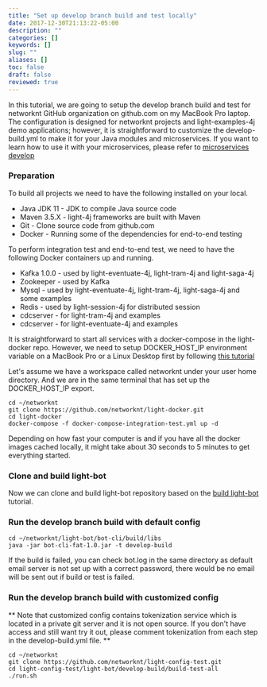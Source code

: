 ```yaml
---
title: "Set up develop branch build and test locally"
date: 2017-12-30T21:13:22-05:00
description: ""
categories: []
keywords: []
slug: ""
aliases: []
toc: false
draft: false
reviewed: true
---
```


In this tutorial, we are going to setup the develop branch build and test for networknt GitHub organization on github.com on my MacBook Pro laptop. The configuration is designed for networknt projects and light-examples-4j demo applications; however, it is straightforward to customize the develop-build.yml to make it for your Java modules and microservices. If you want to learn how to use it with your microservices, please refer to [microservices develop][]


### Preparation

To build all projects we need to have the following installed on your local.

* Java JDK 11 - JDK to compile Java source code
* Maven 3.5.X - light-4j frameworks are built with Maven
* Git - Clone source code from github.com
* Docker - Running some of the dependencies for end-to-end testing

To perform integration test and end-to-end test, we need to have the following Docker containers up and running. 

* Kafka 1.0.0 - used by light-eventuate-4j, light-tram-4j and light-saga-4j
* Zookeeper - used by Kafka
* Mysql - used by light-eventuate-4j, light-tram-4j, light-saga-4j and some examples
* Redis - used by light-session-4j for distributed session
* cdcserver - for light-tram-4j and examples
* cdcserver - for light-eventuate-4j and examples


It is straightforward to start all services with a docker-compose in the light-docker repo. However, we need to setup DOCKER_HOST_IP environment variable on a MacBook Pro or a Linux Desktop first by following [this tutorial][]

Let's assume we have a workspace called networknt under your user home directory. And we are in the same terminal that has set up the DOCKER_HOST_IP export.

```
cd ~/networknt
git clone https://github.com/networknt/light-docker.git
cd light-docker
docker-compose -f docker-compose-integration-test.yml up -d
```

Depending on how fast your computer is and if you have all the docker images cached locally, it might take about 30 seconds to 5 minutes to get everything started. 

### Clone and build light-bot

Now we can clone and build light-bot repository based on the [build light-bot] tutorial. 

### Run the develop branch build with default config

```
cd ~/networknt/light-bot/bot-cli/build/libs
java -jar bot-cli-fat-1.0.jar -t develop-build

```

If the build is failed, you can check bot.log in the same directory as default email server is not set up with a correct password, there would be no email will be sent out if build or test is failed.

### Run the develop branch build with customized config

** Note that customized config contains tokenization service which is located in a private git server and it is not open source. If you don't have access and still want try it out, please comment tokenization from each step in the develop-build.yml file. **

```
cd ~/networknt
git clone https://github.com/networknt/light-config-test.git
cd light-config-test/light-bot/develop-build/build-test-all
./run.sh
```

[microservices develop]: /tutorial/bot/microservices-develop/
[this tutorial]: /tutorial/eventuate/getting-started/
[build light-bot]: /tutorial/bot/build-light-bot/
